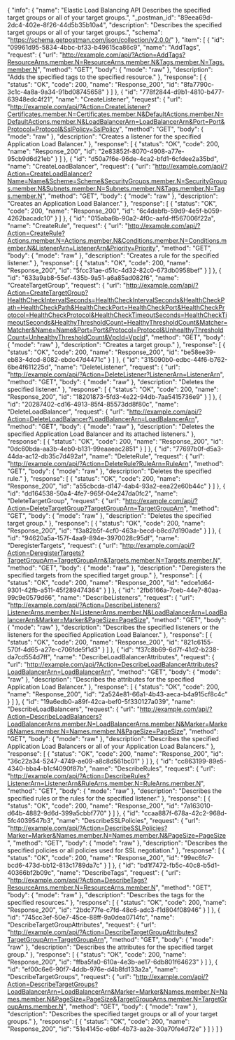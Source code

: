 {
  "info": {
    "name": "Elastic Load Balancing API Describes the specified target groups or all of your target groups.",
    "_postman_id": "89eea69d-2dc4-402e-8f26-44d5b35b10a4",
    "description": "Describes the specified target groups or all of your target groups.",
    "schema": "https://schema.getpostman.com/json/collection/v2.0.0/"
  },
  "item": [
    {
      "id": "09961d95-5834-4bbc-bf33-b49615ca86c9",
      "name": "AddTags",
      "request": {
        "url": "http://example.com/api/?Action=AddTags?ResourceArns.member.N=ResourceArns.member.N&Tags.member.N=Tags.member.N",
        "method": "GET",
        "body": {
          "mode": "raw"
        },
        "description": "Adds the specified tags to the specified resource."
      },
      "response": [
        {
          "status": "OK",
          "code": 200,
          "name": "Response_200",
          "id": "8fa7790c-3c1c-4a8a-9a34-91bd08745658"
        }
      ]
    },
    {
      "id": "778f2844-d9b1-4810-b477-63948edc4f21",
      "name": "CreateListener",
      "request": {
        "url": "http://example.com/api/?Action=CreateListener?Certificates.member.N=Certificates.member.N&DefaultActions.member.N=DefaultActions.member.N&LoadBalancerArn=LoadBalancerArn&Port=Port&Protocol=Protocol&SslPolicy=SslPolicy",
        "method": "GET",
        "body": {
          "mode": "raw"
        },
        "description": "Creates a listener for the specified Application Load Balancer."
      },
      "response": [
        {
          "status": "OK",
          "code": 200,
          "name": "Response_200",
          "id": "2e83852f-8070-4908-a77e-95cb9d6d21eb"
        }
      ]
    },
    {
      "id": "d50a7f6e-96de-4ca2-bfd1-6cfdee2a35bd",
      "name": "CreateLoadBalancer",
      "request": {
        "url": "http://example.com/api/?Action=CreateLoadBalancer?Name=Name&Scheme=Scheme&SecurityGroups.member.N=SecurityGroups.member.N&Subnets.member.N=Subnets.member.N&Tags.member.N=Tags.member.N",
        "method": "GET",
        "body": {
          "mode": "raw"
        },
        "description": "Creates an Application Load Balancer."
      },
      "response": [
        {
          "status": "OK",
          "code": 200,
          "name": "Response_200",
          "id": "6c4dabfb-59d9-4e5f-b059-4262bacadc10"
        }
      ]
    },
    {
      "id": "015aba6b-90a2-4f0c-aafd-ff567006f22a",
      "name": "CreateRule",
      "request": {
        "url": "http://example.com/api/?Action=CreateRule?Actions.member.N=Actions.member.N&Conditions.member.N=Conditions.member.N&ListenerArn=ListenerArn&Priority=Priority",
        "method": "GET",
        "body": {
          "mode": "raw"
        },
        "description": "Creates a rule for the specified listener."
      },
      "response": [
        {
          "status": "OK",
          "code": 200,
          "name": "Response_200",
          "id": "5fcc31ae-d51c-4d32-82c0-673db0958bef"
        }
      ]
    },
    {
      "id": "633a9ab8-55ef-435b-9a51-a6a85ad082f6",
      "name": "CreateTargetGroup",
      "request": {
        "url": "http://example.com/api/?Action=CreateTargetGroup?HealthCheckIntervalSeconds=HealthCheckIntervalSeconds&HealthCheckPath=HealthCheckPath&HealthCheckPort=HealthCheckPort&HealthCheckProtocol=HealthCheckProtocol&HealthCheckTimeoutSeconds=HealthCheckTimeoutSeconds&HealthyThresholdCount=HealthyThresholdCount&Matcher=Matcher&Name=Name&Port=Port&Protocol=Protocol&UnhealthyThresholdCount=UnhealthyThresholdCount&VpcId=VpcId",
        "method": "GET",
        "body": {
          "mode": "raw"
        },
        "description": "Creates a target group."
      },
      "response": [
        {
          "status": "OK",
          "code": 200,
          "name": "Response_200",
          "id": "be58ee39-eb83-4dcd-8082-ebdc47d4471c"
        }
      ]
    },
    {
      "id": "315090b0-edbc-44f6-b762-6be4f611225d",
      "name": "DeleteListener",
      "request": {
        "url": "http://example.com/api/?Action=DeleteListener?ListenerArn=ListenerArn",
        "method": "GET",
        "body": {
          "mode": "raw"
        },
        "description": "Deletes the specified listener."
      },
      "response": [
        {
          "status": "OK",
          "code": 200,
          "name": "Response_200",
          "id": "18201873-5fd3-4e22-94db-7aa5415736e9"
        }
      ]
    },
    {
      "id": "20287402-cd16-4913-85f4-85573dd8f80c",
      "name": "DeleteLoadBalancer",
      "request": {
        "url": "http://example.com/api/?Action=DeleteLoadBalancer?LoadBalancerArn=LoadBalancerArn",
        "method": "GET",
        "body": {
          "mode": "raw"
        },
        "description": "Deletes the specified Application Load Balancer and its attached listeners."
      },
      "response": [
        {
          "status": "OK",
          "code": 200,
          "name": "Response_200",
          "id": "0dc60bda-aa3b-4eb0-b131-99eaaeac2851"
        }
      ]
    },
    {
      "id": "77697b0f-d5a3-44da-ac12-db35c7d492af",
      "name": "DeleteRule",
      "request": {
        "url": "http://example.com/api/?Action=DeleteRule?RuleArn=RuleArn",
        "method": "GET",
        "body": {
          "mode": "raw"
        },
        "description": "Deletes the specified rule."
      },
      "response": [
        {
          "status": "OK",
          "code": 200,
          "name": "Response_200",
          "id": "a55cbcda-d147-4ab4-93a2-eea22e60b44c"
        }
      ]
    },
    {
      "id": "dd164538-50a4-4fe7-965f-04e247da0fc2",
      "name": "DeleteTargetGroup",
      "request": {
        "url": "http://example.com/api/?Action=DeleteTargetGroup?TargetGroupArn=TargetGroupArn",
        "method": "GET",
        "body": {
          "mode": "raw"
        },
        "description": "Deletes the specified target group."
      },
      "response": [
        {
          "status": "OK",
          "code": 200,
          "name": "Response_200",
          "id": "f3a82b5f-4cf0-463a-becd-b8cd7d190ade"
        }
      ]
    },
    {
      "id": "94620a5a-157f-4aa9-894e-3970028c95df",
      "name": "DeregisterTargets",
      "request": {
        "url": "http://example.com/api/?Action=DeregisterTargets?TargetGroupArn=TargetGroupArn&Targets.member.N=Targets.member.N",
        "method": "GET",
        "body": {
          "mode": "raw"
        },
        "description": "Deregisters the specified targets from the specified target group."
      },
      "response": [
        {
          "status": "OK",
          "code": 200,
          "name": "Response_200",
          "id": "edce1d64-9301-42fb-a511-45f289474364"
        }
      ]
    },
    {
      "id": "2fb6166a-7ceb-44e7-80aa-99c9e0579d66",
      "name": "DescribeListeners",
      "request": {
        "url": "http://example.com/api/?Action=DescribeListeners?ListenerArns.member.N=ListenerArns.member.N&LoadBalancerArn=LoadBalancerArn&Marker=Marker&PageSize=PageSize",
        "method": "GET",
        "body": {
          "mode": "raw"
        },
        "description": "Describes the specified listeners or the listeners for the specified Application Load Balancer."
      },
      "response": [
        {
          "status": "OK",
          "code": 200,
          "name": "Response_200",
          "id": "821c6155-570f-4d65-a27e-c706fde5f1d3"
        }
      ]
    },
    {
      "id": "f37c8b69-6d7f-41d2-b238-da7cd554d7ff",
      "name": "DescribeLoadBalancerAttributes",
      "request": {
        "url": "http://example.com/api/?Action=DescribeLoadBalancerAttributes?LoadBalancerArn=LoadBalancerArn",
        "method": "GET",
        "body": {
          "mode": "raw"
        },
        "description": "Describes the attributes for the specified Application Load Balancer."
      },
      "response": [
        {
          "status": "OK",
          "code": 200,
          "name": "Response_200",
          "id": "2a524e81-66a1-4b43-aeca-b4a915cf8c4c"
        }
      ]
    },
    {
      "id": "19a6edb0-a89f-42ca-bef0-5f330127a039",
      "name": "DescribeLoadBalancers",
      "request": {
        "url": "http://example.com/api/?Action=DescribeLoadBalancers?LoadBalancerArns.member.N=LoadBalancerArns.member.N&Marker=Marker&Names.member.N=Names.member.N&PageSize=PageSize",
        "method": "GET",
        "body": {
          "mode": "raw"
        },
        "description": "Describes the specified Application Load Balancers or all of your Application Load Balancers."
      },
      "response": [
        {
          "status": "OK",
          "code": 200,
          "name": "Response_200",
          "id": "36c22a34-5247-4749-ae09-a8c8d561bc01"
        }
      ]
    },
    {
      "id": "cc863199-89e5-4340-bba4-b1cf4090f87b",
      "name": "DescribeRules",
      "request": {
        "url": "http://example.com/api/?Action=DescribeRules?ListenerArn=ListenerArn&RuleArns.member.N=RuleArns.member.N",
        "method": "GET",
        "body": {
          "mode": "raw"
        },
        "description": "Describes the specified rules or the rules for the specified listener."
      },
      "response": [
        {
          "status": "OK",
          "code": 200,
          "name": "Response_200",
          "id": "7a163010-d64b-4882-9d6d-399a5cbbf770"
        }
      ]
    },
    {
      "id": "ccaa887f-678a-42c2-968d-5fc4039547b3",
      "name": "DescribeSSLPolicies",
      "request": {
        "url": "http://example.com/api/?Action=DescribeSSLPolicies?Marker=Marker&Names.member.N=Names.member.N&PageSize=PageSize",
        "method": "GET",
        "body": {
          "mode": "raw"
        },
        "description": "Describes the specified policies or all policies used for SSL negotiation."
      },
      "response": [
        {
          "status": "OK",
          "code": 200,
          "name": "Response_200",
          "id": "99ec6fc7-bcd6-473d-bb12-813c1789da7c"
        }
      ]
    },
    {
      "id": "bd1f7472-fb5c-40c8-b5d1-40366bf2b09c",
      "name": "DescribeTags",
      "request": {
        "url": "http://example.com/api/?Action=DescribeTags?ResourceArns.member.N=ResourceArns.member.N",
        "method": "GET",
        "body": {
          "mode": "raw"
        },
        "description": "Describes the tags for the specified resources."
      },
      "response": [
        {
          "status": "OK",
          "code": 200,
          "name": "Response_200",
          "id": "2bdc77fe-c7fd-48c6-adc3-f1d804f08946"
        }
      ]
    },
    {
      "id": "745cc3ef-50e7-45ce-88ff-9a0dea0714fc",
      "name": "DescribeTargetGroupAttributes",
      "request": {
        "url": "http://example.com/api/?Action=DescribeTargetGroupAttributes?TargetGroupArn=TargetGroupArn",
        "method": "GET",
        "body": {
          "mode": "raw"
        },
        "description": "Describes the attributes for the specified target group."
      },
      "response": [
        {
          "status": "OK",
          "code": 200,
          "name": "Response_200",
          "id": "ffba5fa0-610a-4e3b-ae17-6db801f64623"
        }
      ]
    },
    {
      "id": "ef00c6e6-90f7-4ddb-976e-d4b8fd133a2a",
      "name": "DescribeTargetGroups",
      "request": {
        "url": "http://example.com/api/?Action=DescribeTargetGroups?LoadBalancerArn=LoadBalancerArn&Marker=Marker&Names.member.N=Names.member.N&PageSize=PageSize&TargetGroupArns.member.N=TargetGroupArns.member.N",
        "method": "GET",
        "body": {
          "mode": "raw"
        },
        "description": "Describes the specified target groups or all of your target groups."
      },
      "response": [
        {
          "status": "OK",
          "code": 200,
          "name": "Response_200",
          "id": "51e4145c-e6bf-4b73-aa2e-30a70fe4d72e"
        }
      ]
    }
  ]
}